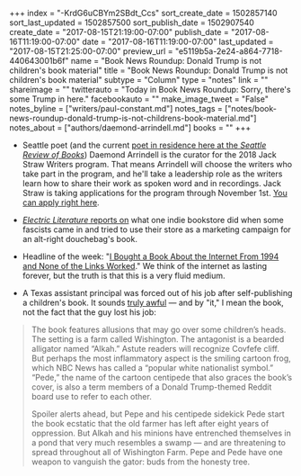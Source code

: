 +++
index = "-KrdG6uCBYm2SBdt_Ccs"
sort_create_date = 1502857140
sort_last_updated = 1502857500
sort_publish_date = 1502907540
create_date = "2017-08-15T21:19:00-07:00"
publish_date = "2017-08-16T11:19:00-07:00"
date = "2017-08-16T11:19:00-07:00"
last_updated = "2017-08-15T21:25:00-07:00"
preview_url = "e5119b5a-2e24-a864-7718-440643001b6f"
name = "Book News Roundup: Donald Trump is not children's book material"
title = "Book News Roundup: Donald Trump is not children's book material"
subtype = "Column"
type = "notes"
link = ""
shareimage = ""
twitterauto = "Today in Book News Roundup: Sorry, there's some Trump in here."
facebookauto = ""
make_image_tweet = "False"
notes_byline = ["writers/paul-constant.md"]
notes_tags = ["notes/book-news-roundup-donald-trump-is-not-childrens-book-material.md"]
notes_about = ["authors/daemond-arrindell.md"]
books = ""
+++
* Seattle poet (and the current [poet in residence here at the *Seattle Review of Books*](http://www.seattlereviewofbooks.com/writers/daemond-arrindell/)) Daemond Arrindell is the curator for the 2018 Jack Straw Writers program. That means Arrindell will choose the writers who take part in the program, and he'll take a leadership role as the writers learn how to share their work as spoken word and in recordings. Jack Straw is taking applications for the program through November 1st. [You can apply right here](http://www.jackstraw.org/programs/asp/2018_apps.shtml).

* [*Electric Literature* reports on](https://electricliterature.com/indie-bookstore-demonstrates-how-to-deal-with-the-alt-right-f929b9d34e1b) what one indie bookstore did when some fascists came in and tried to use their store as a marketing campaign for an alt-right douchebag's book.

* Headline of the week: "[I Bought a Book About the Internet From 1994 and None of the Links Worked](https://motherboard.vice.com/en_us/article/paabgg/i-bought-a-book-about-the-internet-from-1994-and-none-of-the-links-worked)." We think of the internet as lasting forever, but the truth is that this is a very fluid medium.

* A Texas assistant principal was forced out of his job after self-publishing a children's book. It sounds [truly awful](https://www.washingtonpost.com/news/education/wp/2017/08/15/an-assistant-principal-wrote-a-childrens-book-about-alt-right-mascot-pepe-the-frog-it-cost-his-job/?tid=sm_tw&utm_term=.2b9f96733887#comments) — and by "it," I mean the book, not the fact that the guy lost his job:

<blockquote><p>The book features allusions that may go over some children’s heads. The setting is a farm called Wishington. The antagonist is a bearded alligator named “Alkah.” Astute readers will recognize Covfefe cliff. But perhaps the most inflammatory aspect is the smiling cartoon frog, which NBC News has called a “popular white nationalist symbol.” “Pede,” the name of the cartoon centipede that also graces the book’s cover, is also a term members of a Donald Trump-themed Reddit board use to refer to each other.</p>

<p>Spoiler alerts ahead, but Pepe and his centipede sidekick Pede start the book ecstatic that the old farmer has left after eight years of oppression. But Alkah and his minions have entrenched themselves in a pond that very much resembles a swamp — and are threatening to spread throughout all of Wishington Farm. Pepe and Pede have one weapon to vanguish the gator: buds from the honesty tree.</p></blockquote>

